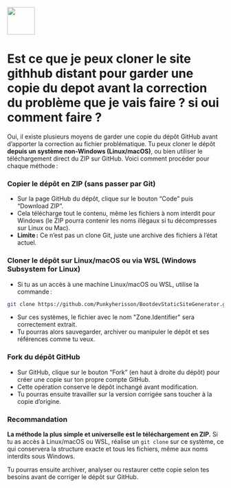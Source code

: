 <img src="https://r2cdn.perplexity.ai/pplx-full-logo-primary-dark%402x.png" style="height:64px;margin-right:32px"/>

# Est ce que je peux cloner le site githhub distant pour garder une copie du depot avant la correction du problème que je vais faire ? si oui comment faire ?

Oui, il existe plusieurs moyens de garder une copie du dépôt GitHub avant d’apporter la correction au fichier problématique. Tu peux cloner le dépôt **depuis un système non-Windows (Linux/macOS)**, ou bien utiliser le téléchargement direct du ZIP sur GitHub. Voici comment procéder pour chaque méthode :

### Copier le dépôt en ZIP (sans passer par Git)

- Sur la page GitHub du dépôt, clique sur le bouton “Code” puis “Download ZIP”.
- Cela télécharge tout le contenu, même les fichiers à nom interdit pour Windows (le ZIP pourra contenir les noms illégaux si tu décompresses sur Linux ou Mac).
- **Limite :** Ce n’est pas un clone Git, juste une archive des fichiers à l’état actuel.


### Cloner le dépôt sur Linux/macOS ou via WSL (Windows Subsystem for Linux)

- Si tu as un accès à une machine Linux/macOS ou WSL, utilise la commande :

```sh
git clone https://github.com/Punkyherisson/BootdevStaticSiteGenerator.git
```

- Sur ces systèmes, le fichier avec le nom "Zone.Identifier" sera correctement extrait.
- Tu pourras alors sauvegarder, archiver ou manipuler le dépôt et ses références comme tu veux.


### Fork du dépôt GitHub

- Sur GitHub, clique sur le bouton “Fork” (en haut à droite du dépôt) pour créer une copie sur ton propre compte GitHub.
- Cette opération conserve le dépôt inchangé avant modification.
- Tu pourras ensuite travailler sur la version corrigée sans toucher à la copie d’origine.


### Recommandation

**La méthode la plus simple et universelle est le téléchargement en ZIP.**
Si tu as accès à Linux/macOS ou WSL, réalise un `git clone` sur ce système, ce qui conservera la structure exacte et tous les fichiers, même aux noms interdits sous Windows.

Tu pourras ensuite archiver, analyser ou restaurer cette copie selon tes besoins avant de corriger le dépôt sur GitHub.

